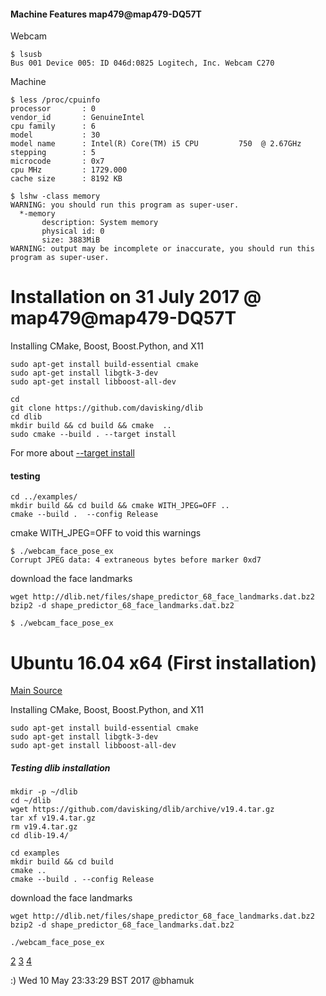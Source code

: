 
#### Machine Features map479@map479-DQ57T

Webcam
```
$ lsusb
Bus 001 Device 005: ID 046d:0825 Logitech, Inc. Webcam C270
```

Machine
```
$ less /proc/cpuinfo
processor       : 0
vendor_id       : GenuineIntel
cpu family      : 6
model           : 30
model name      : Intel(R) Core(TM) i5 CPU         750  @ 2.67GHz
stepping        : 5
microcode       : 0x7
cpu MHz         : 1729.000
cache size      : 8192 KB
```

```
$ lshw -class memory
WARNING: you should run this program as super-user.
  *-memory                
       description: System memory
       physical id: 0
       size: 3883MiB
WARNING: output may be incomplete or inaccurate, you should run this program as super-user.

```



# Installation on 31 July 2017 @ map479@map479-DQ57T


Installing CMake, Boost, Boost.Python, and X11

```
sudo apt-get install build-essential cmake
sudo apt-get install libgtk-3-dev
sudo apt-get install libboost-all-dev
```



```
cd
git clone https://github.com/davisking/dlib
cd dlib
mkdir build && cd build && cmake  ..
sudo cmake --build . --target install
```




For more about [--target install](https://github.com/davisking/dlib/issues/395#issuecomment-271501699)


#### testing

```
cd ../examples/
mkdir build && cd build && cmake WITH_JPEG=OFF ..
cmake --build .  --config Release
```

cmake WITH_JPEG=OFF
to void this warnings
```
$ ./webcam_face_pose_ex
Corrupt JPEG data: 4 extraneous bytes before marker 0xd7
```


download the face landmarks
```
wget http://dlib.net/files/shape_predictor_68_face_landmarks.dat.bz2
bzip2 -d shape_predictor_68_face_landmarks.dat.bz2
```

```
$ ./webcam_face_pose_ex
```


































# Ubuntu 16.04 x64 (First installation)

[Main Source](http://www.pyimagesearch.com/2017/03/27/how-to-install-dlib/)

Installing CMake, Boost, Boost.Python, and X11

```
sudo apt-get install build-essential cmake
sudo apt-get install libgtk-3-dev
sudo apt-get install libboost-all-dev
```


##### Testing dlib installation


```
mkdir -p ~/dlib
cd ~/dlib
wget https://github.com/davisking/dlib/archive/v19.4.tar.gz
tar xf v19.4.tar.gz
rm v19.4.tar.gz
cd dlib-19.4/
```


```
cd examples
mkdir build && cd build
cmake ..
cmake --build . --config Release
```

download the face landmarks
```
wget http://dlib.net/files/shape_predictor_68_face_landmarks.dat.bz2
bzip2 -d shape_predictor_68_face_landmarks.dat.bz2
```

```
./webcam_face_pose_ex
```


[2](https://askubuntu.com/questions/824834/how-to-install-dlib-for-python3-in-ubuntu-14-04)
[3](http://dlib.net/compile.html)
[4](https://github.com/davisking/dlib)




:) Wed 10 May 23:33:29 BST 2017 @bhamuk
